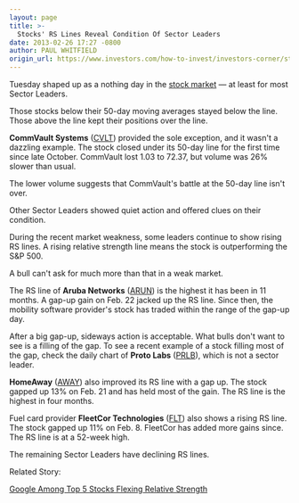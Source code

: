 ```yaml
---
layout: page
title: >-
  Stocks' RS Lines Reveal Condition Of Sector Leaders
date: 2013-02-26 17:27 -0800
author: PAUL WHITFIELD
origin_url: https://www.investors.com/how-to-invest/investors-corner/stocks-with-rising-relative-strength/
---
```


Tuesday shaped up as a nothing day in the [stock market](https://www.investors.com/stock-market-today) — at least for most Sector Leaders.

Those stocks below their 50-day moving averages stayed below the line. Those above the line kept their positions over the line.

**CommVault Systems** ([CVLT](https://research.investors.com/quote.aspx?symbol=CVLT)) provided the sole exception, and it wasn't a dazzling example. The stock closed under its 50-day line for the first time since late October. CommVault lost 1.03 to 72.37, but volume was 26% slower than usual.

The lower volume suggests that CommVault's battle at the 50-day line isn't over.

Other Sector Leaders showed quiet action and offered clues on their condition.

During the recent market weakness, some leaders continue to show rising RS lines. A rising relative strength line means the stock is outperforming the S&P 500.

A bull can't ask for much more than that in a weak market.

The RS line of **Aruba Networks** ([ARUN](https://research.investors.com/quote.aspx?symbol=ARUN)) is the highest it has been in 11 months. A gap-up gain on Feb. 22 jacked up the RS line. Since then, the mobility software provider's stock has traded within the range of the gap-up day.

After a big gap-up, sideways action is acceptable. What bulls don't want to see is a filling of the gap. To see a recent example of a stock filling most of the gap, check the daily chart of **Proto Labs** ([PRLB](https://research.investors.com/quote.aspx?symbol=PRLB)), which is not a sector leader.

**HomeAway** ([AWAY](https://research.investors.com/quote.aspx?symbol=AWAY)) also improved its RS line with a gap up. The stock gapped up 13% on Feb. 21 and has held most of the gain. The RS line is the highest in four months.

Fuel card provider **FleetCor Technologies** ([FLT](https://research.investors.com/quote.aspx?symbol=FLT)) also shows a rising RS line. The stock gapped up 11% on Feb. 8. FleetCor has added more gains since. The RS line is at a 52-week high.

The remaining Sector Leaders have declining RS lines.

Related Story:

[Google Among Top 5 Stocks Flexing Relative Strength](http://news.investors.com/business/022613-645740-google-gilead-bolting-rs-lines-in-market-correction.htm)
